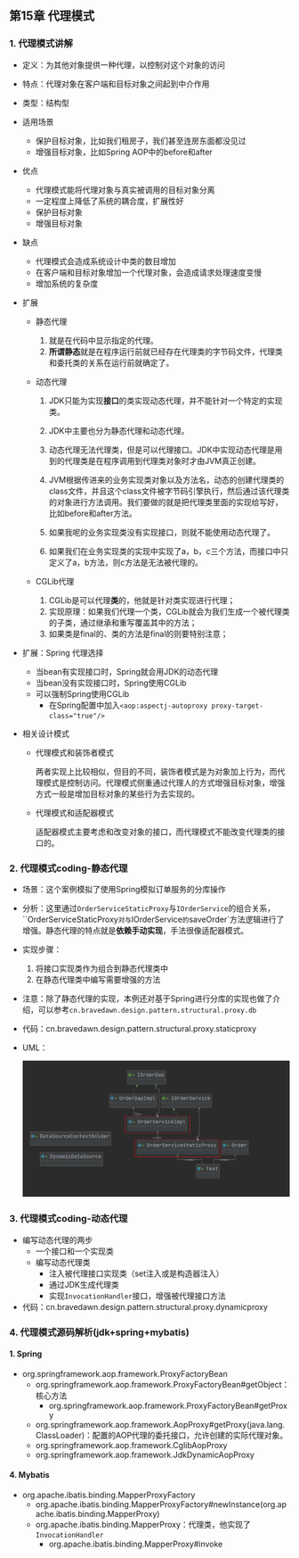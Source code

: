 ## 第15章 代理模式

### 1. 代理模式讲解

* 定义：为其他对象提供一种代理，以控制对这个对象的访问

* 特点：代理对象在客户端和目标对象之间起到中介作用

* 类型：结构型

* 适用场景

  * 保护目标对象，比如我们租房子，我们甚至连房东面都没见过
  * 增强目标对象，比如Spring AOP中的before和after

* 优点

  * 代理模式能将代理对象与真实被调用的目标对象分离
  * 一定程度上降低了系统的耦合度，扩展性好
  * 保护目标对象
  * 增强目标对象

* 缺点

  * 代理模式会造成系统设计中类的数目增加
  * 在客户端和目标对象增加一个代理对象，会造成请求处理速度变慢
  * 增加系统的复杂度

* 扩展

  * 静态代理

    1. 就是在代码中显示指定的代理。
    2. **所谓静态**就是在程序运行前就已经存在代理类的字节码文件，代理类和委托类的关系在运行前就确定了。

  * 动态代理

    1. JDK只能为实现**接口**的类实现动态代理，并不能针对一个特定的实现类。

    2. JDK中主要也分为静态代理和动态代理。

    3. 动态代理无法代理类，但是可以代理接口。JDK中实现动态代理是用到的代理类是在程序调用到代理类对象时才由JVM真正创建。

    4. JVM根据传进来的业务实现类对象以及方法名，动态的创建代理类的class文件，并且这个class文件被字节码引擎执行，然后通过该代理类的对象进行方法调用。我们要做的就是把代理类里面的实现给写好，比如before和after方法。

    5. 如果我呢的业务实现类没有实现接口，则就不能使用动态代理了。

    6. 如果我们在业务实现类的实现中实现了a，b，c三个方法，而接口中只定义了a，b方法，则c方法是无法被代理的。

  * CGLib代理

    1. CGLib是可以代理**类**的，他就是针对类实现进行代理；
    2. 实现原理：如果我们代理一个类，CGLib就会为我们生成一个被代理类的子类，通过继承和重写覆盖其中的方法；
    3. 如果类是final的、类的方法是final的则要特别注意；

* 扩展：Spring 代理选择

  * 当bean有实现接口时，Spring就会用JDK的动态代理
  * 当bean没有实现接口时，Spring使用CGLib
  * 可以强制Spring使用CGLib
    * 在Spring配置中加入`<aop:aspectj-autoproxy proxy-target-class="true"/>`

* 相关设计模式

  * 代理模式和装饰者模式

    两者实现上比较相似，但目的不同，装饰者模式是为对象加上行为，而代理模式是控制访问。代理模式侧重通过代理人的方式增强目标对象，增强方式一般是增加目标对象的某些行为去实现的。

  * 代理模式和适配器模式

    适配器模式主要考虑和改变对象的接口，而代理模式不能改变代理类的接口的。

### 2. 代理模式coding-静态代理

* 场景：这个案例模拟了使用Spring模拟订单服务的分库操作

* 分析：这里通过`OrderServiceStaticProxy`与`IOrderService`的组合关系，``OrderServiceStaticProxy`对与`IOrderService`的`saveOrder`方法逻辑进行了增强。静态代理的特点就是**依赖手动实现**，手法很像适配器模式。

* 实现步骤：

  1. 将接口实现类作为组合到静态代理类中
  2. 在静态代理类中编写需要增强的方法

* 注意：除了静态代理的实现，本例还对基于Spring进行分库的实现也做了介绍，可以参考`cn.bravedawn.design.pattern.structural.proxy.db`

* 代码：cn.bravedawn.design.pattern.structural.proxy.staticproxy

* UML：

  ![](../../../笔记图片/11/54.png)

### 3. 代理模式coding-动态代理

* 编写动态代理的两步
  * 一个接口和一个实现类
  * 编写动态代理类
    * 注入被代理接口实现类（set注入或是构造器注入）
    * 通过JDK生成代理类
    * 实现`InvocationHandler`接口，增强被代理接口方法
* 代码：cn.bravedawn.design.pattern.structural.proxy.dynamicproxy

### 4. 代理模式源码解析(jdk+spring+mybatis) 

#### 1. Spring

* org.springframework.aop.framework.ProxyFactoryBean
  * org.springframework.aop.framework.ProxyFactoryBean#getObject：核心方法
    * org.springframework.aop.framework.ProxyFactoryBean#getProxy
  * org.springframework.aop.framework.AopProxy#getProxy(java.lang.ClassLoader)：配置的AOP代理的委托接口，允许创建的实际代理对象。
  * org.springframework.aop.framework.CglibAopProxy
  * org.springframework.aop.framework.JdkDynamicAopProxy

#### 4. Mybatis

* org.apache.ibatis.binding.MapperProxyFactory
  * org.apache.ibatis.binding.MapperProxyFactory#newInstance(org.apache.ibatis.binding.MapperProxy<T>)
  * org.apache.ibatis.binding.MapperProxy：代理类，他实现了`InvocationHandler`
    * org.apache.ibatis.binding.MapperProxy#invoke

